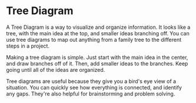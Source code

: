 # Tree Diagram

A Tree Diagram is a way to visualize and organize information. It looks like a tree, with the main idea at the top, and smaller ideas branching off. You can use tree diagrams to map out anything from a family tree to the different steps in a project.

Making a tree diagram is simple. Just start with the main idea in the center, and draw branches off of it. Then, add smaller ideas to the branches. Keep going until all of the ideas are organized.

Tree diagrams are useful because they give you a bird's eye view of a situation. You can quickly see how everything is connected, and identify any gaps. They're also helpful for brainstorming and problem solving.
